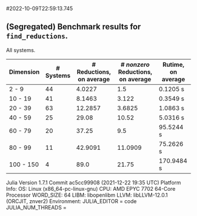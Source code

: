 #2022-10-09T22:59:13.745

## (Segregated) Benchmark results for `find_reductions`.
All systems.


| Dimension | # Systems | # Reductions, on average | # *nonzero* Reductions, on average | Rutime, on average |
| --------- | --------- | ------------------------ | ---------------------------------- |------------------- |
| 2 - 9 | 44| 4.0227| 1.5| 0.1205 s|
| 10 - 19 | 41| 8.1463| 3.122| 0.3549 s|
| 20 - 39 | 63| 12.2857| 3.6825| 1.0863 s|
| 40 - 59 | 25| 29.08| 10.52| 5.0316 s|
| 60 - 79 | 20| 37.25| 9.5| 95.5244 s|
| 80 - 99 | 11| 42.9091| 11.0909| 75.2626 s|
| 100 - 150 | 4| 89.0| 21.75| 170.9484 s|

Julia Version 1.7.1
Commit ac5cc99908 (2021-12-22 19:35 UTC)
Platform Info:
  OS: Linux (x86_64-pc-linux-gnu)
  CPU: AMD EPYC 7702 64-Core Processor
  WORD_SIZE: 64
  LIBM: libopenlibm
  LLVM: libLLVM-12.0.1 (ORCJIT, znver2)
Environment:
  JULIA_EDITOR = code
  JULIA_NUM_THREADS = 

